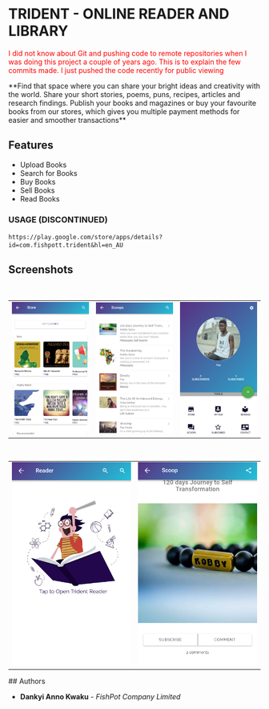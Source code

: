 # TRIDENT - ONLINE READER AND LIBRARY
<p style="color: red;">I did not know about Git and pushing code to remote repositories when I was doing this project a couple of years ago. This is to explain the few commits made. I just pushed the code recently for public viewing</p>
**Find that space where you can share your bright ideas and creativity with the world. Share your short stories, poems, puns, recipes, articles and research findings. Publish your books and magazines or buy your favourite books from our stores, which gives you multiple payment methods for easier and smoother transactions**

## Features
* Upload Books
* Search for Books
* Buy Books
* Sell Books
* Read Books


### USAGE (DISCONTINUED)
```
https://play.google.com/store/apps/details?id=com.fishpott.trident&hl=en_AU
```
## Screenshots
</br>
<div align="center">
   <table align="center" border="0" >
  <tr>
    <td>
      <img width="360" src="1.png"/>
    <td>
      <img width="360" src="2.png"/>
    </td>
    <td> 
     <img width="360" src="3.png"/>
    </td>
  </table>
  </div>
</br>
<div align="center">
  <table align="center" border="0" >
  <tr>
    <td> 
     <img width="360" src="4.png"/>
    </td>
    <td> 
     <img width="360" src="5.png"/>
    </td>
  </tr>
</table>
  </div>
## Authors

* **Dankyi Anno Kwaku** - *FishPot Company Limited*


